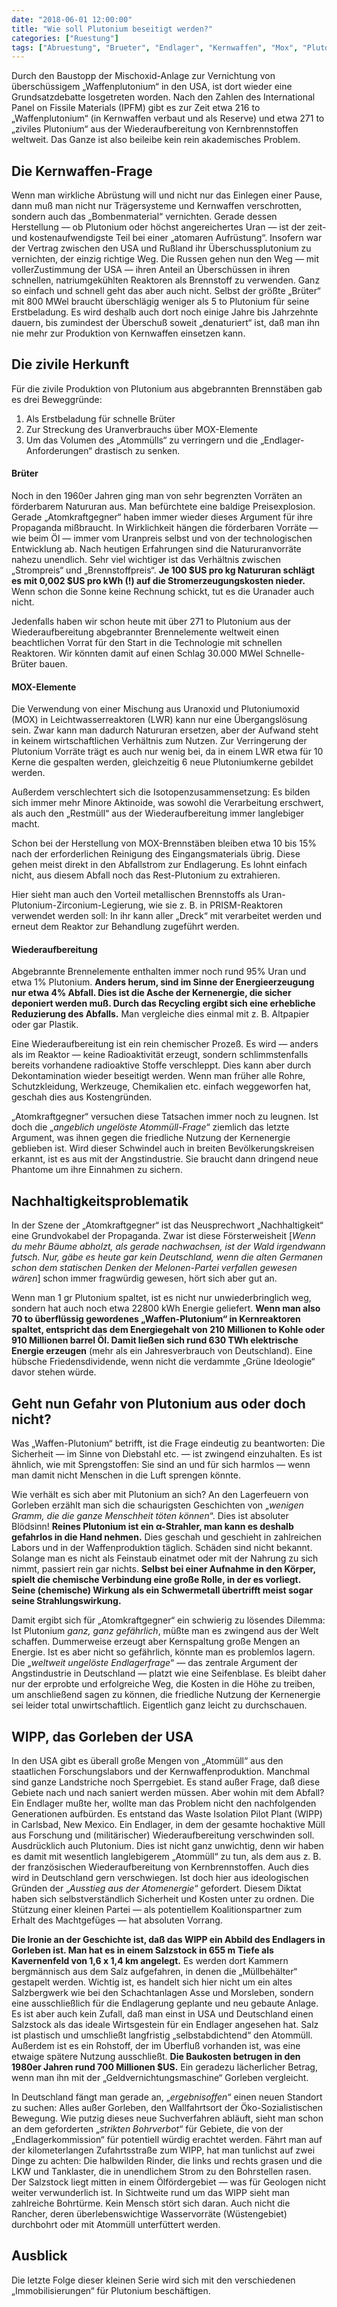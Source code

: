 ```yaml
---
date: "2018-06-01 12:00:00"
title: "Wie soll Plutonium beseitigt werden?"
categories: ["Ruestung"]
tags: ["Abruestung", "Brueter", "Endlager", "Kernwaffen", "Mox", "Plutonium", "Primaerenergie", "Prism", "Uran", "Wiederaufbereitung", "Wipp"]
---
```


Durch den Baustopp der Mischoxid-Anlage zur Vernichtung von überschüssigem „Waffenplutonium“ in den USA, ist dort wieder eine Grundsatzdebatte losgetreten worden. Nach den Zahlen des International Panel on Fissile Materials (IPFM) gibt es zur Zeit etwa 216 to „Waffenplutonium“ (in Kernwaffen verbaut und als Reserve) und etwa 271 to „ziviles Plutonium“ aus der Wiederaufbereitung von Kernbrennstoffen weltweit. Das Ganze ist also beileibe kein rein akademisches Problem.


## Die Kernwaffen-Frage

Wenn man wirkliche Abrüstung will und nicht nur das Einlegen einer Pause, dann muß man nicht nur Trägersysteme und Kernwaffen verschrotten, sondern auch das „Bombenmaterial“ vernichten. Gerade dessen Herstellung — ob Plutonium oder höchst angereichertes Uran — ist der zeit- und kostenaufwendigste Teil bei einer „atomaren Aufrüstung“. Insofern war der Vertrag zwischen den USA und Rußland ihr Überschussplutonium zu vernichten, der einzig richtige Weg. Die Russen gehen nun den Weg — mit vollerZustimmung der USA — ihren Anteil an Überschüssen in ihren schnellen, natriumgekühlten Reaktoren als Brennstoff zu verwenden. Ganz so einfach und schnell geht das aber auch nicht. Selbst der größte „Brüter“ mit 800 MWel braucht überschlägig weniger als 5 to Plutonium für seine Erstbeladung. Es wird deshalb auch dort noch einige Jahre bis Jahrzehnte dauern, bis zumindest der Überschuß soweit „denaturiert“ ist, daß man ihn nie mehr zur Produktion von Kernwaffen einsetzen kann.


## Die zivile Herkunft

Für die zivile Produktion von Plutonium aus abgebrannten Brennstäben gab es drei Beweggründe:


1. Als Erstbeladung für schnelle Brüter
1. Zur Streckung des Uranverbrauchs über MOX-Elemente
1. Um das Volumen des „Atommülls“ zu verringern und die „Endlager-Anforderungen“ drastisch zu senken.


#### Brüter

Noch in den 1960er Jahren ging man von sehr begrenzten Vorräten an förderbarem Natururan aus. Man befürchtete eine baldige Preisexplosion. Gerade „Atomkraftgegner“ haben immer wieder dieses Argument für ihre Propaganda mißbraucht. In Wirklichkeit hängen die förderbaren Vorräte — wie beim Öl — immer vom Uranpreis selbst und von der technologischen Entwicklung ab. Nach heutigen Erfahrungen sind die Natururanvorräte nahezu unendlich. Sehr viel wichtiger ist das Verhältnis zwischen „Strompreis“ und „Brennstoffpreis“. __Je 100 $US pro kg Natururan schlägt es mit 0,002 $US pro kWh (!) auf die Stromerzeugungskosten nieder.__ Wenn schon die Sonne keine Rechnung schickt, tut es die Uranader auch nicht.

Jedenfalls haben wir schon heute mit über 271 to Plutonium aus der Wiederaufbereitung abgebrannter Brennelemente weltweit einen beachtlichen Vorrat für den Start in die Technologie mit schnellen Reaktoren. Wir könnten damit auf einen Schlag 30.000 MWel Schnelle-Brüter bauen.


#### MOX-Elemente

Die Verwendung von einer Mischung aus Uranoxid und Plutoniumoxid (MOX) in Leichtwasserreaktoren (LWR) kann nur eine Übergangslösung sein. Zwar kann man dadurch Natururan ersetzen, aber der Aufwand steht in keinem wirtschaftlichen Verhältnis zum Nutzen. Zur Verringerung der Plutonium Vorräte trägt es auch nur wenig bei, da in einem LWR etwa für 10 Kerne die gespalten werden, gleichzeitig 6 neue Plutoniumkerne gebildet werden.

Außerdem verschlechtert sich die Isotopenzusammensetzung: Es bilden sich immer mehr Minore Aktinoide, was sowohl die Verarbeitung erschwert, als auch den „Restmüll“ aus der Wiederaufbereitung immer langlebiger macht.

Schon bei der Herstellung von MOX-Brennstäben bleiben etwa 10 bis 15% nach der erforderlichen Reinigung des Eingangsmaterials übrig. Diese gehen meist direkt in den Abfallstrom zur Endlagerung. Es lohnt einfach nicht, aus diesem Abfall noch das Rest-Plutonium zu extrahieren.

Hier sieht man auch den Vorteil metallischen Brennstoffs als Uran-Plutonium-Zirconium-Legierung, wie sie z. B. in PRISM-Reaktoren verwendet werden soll: In ihr kann aller „Dreck“ mit verarbeitet werden und erneut dem Reaktor zur Behandlung zugeführt werden.


#### Wiederaufbereitung

Abgebrannte Brennelemente enthalten immer noch rund 95% Uran und etwa 1% Plutonium. __Anders herum, sind im Sinne der Energieerzeugung nur etwa 4% Abfall. Dies ist die Asche der Kernenergie, die sicher deponiert werden muß. Durch das Recycling ergibt sich eine erhebliche Reduzierung des Abfalls.__ Man vergleiche dies einmal mit z. B. Altpapier oder gar Plastik.

Eine Wiederaufbereitung ist ein rein chemischer Prozeß. Es wird — anders als im Reaktor — keine Radioaktivität erzeugt, sondern schlimmstenfalls bereits vorhandene radioaktive Stoffe verschleppt. Dies kann aber durch Dekontamination wieder beseitigt werden. Wenn man früher alle Rohre, Schutzkleidung, Werkzeuge, Chemikalien etc. einfach weggeworfen hat, geschah dies aus Kostengründen.

„Atomkraftgegner“ versuchen diese Tatsachen immer noch zu leugnen. Ist doch die „_angeblich ungelöste Atommüll-Frage_“ ziemlich das letzte Argument, was ihnen gegen die friedliche Nutzung der Kernenergie geblieben ist. Wird dieser Schwindel auch in breiten Bevölkerungskreisen erkannt, ist es aus mit der Angstindustrie. Sie braucht dann dringend neue Phantome um ihre Einnahmen zu sichern.


## Nachhaltigkeitsproblematik

In der Szene der „Atomkraftgegner“ ist das Neusprechwort „Nachhaltigkeit“ eine Grundvokabel der Propaganda. Zwar ist diese Försterweisheit [_Wenn du mehr Bäume abholzt, als gerade nachwachsen, ist der Wald irgendwann futsch. Nur, gäbe es heute gar kein Deutschland, wenn die alten Germanen schon dem statischen Denken der Melonen-Partei verfallen gewesen wären_] schon immer fragwürdig gewesen, hört sich aber gut an.

Wenn man 1 gr Plutonium spaltet, ist es nicht nur unwiederbringlich weg, sondern hat auch noch etwa 22800 kWh Energie geliefert. __Wenn man also 70 to überflüssig gewordenes „Waffen-Plutonium“ in Kernreaktoren spaltet, entspricht das dem Energiegehalt von 210 Millionen to Kohle oder 910 Millionen barrel Öl. Damit ließen sich rund 630 TWh elektrische Energie erzeugen__ (mehr als ein Jahresverbrauch von Deutschland). Eine hübsche Friedensdividende, wenn nicht die verdammte „Grüne Ideologie“ davor stehen würde.


## Geht nun Gefahr von Plutonium aus oder doch nicht?

Was „Waffen-Plutonium“ betrifft, ist die Frage eindeutig zu beantworten: Die Sicherheit — im Sinne von Diebstahl etc. — ist zwingend einzuhalten. Es ist ähnlich, wie mit Sprengstoffen: Sie sind an und für sich harmlos — wenn man damit nicht Menschen in die Luft sprengen könnte.

Wie verhält es sich aber mit Plutonium an sich? An den Lagerfeuern von Gorleben erzählt man sich die schaurigsten Geschichten von „_wenigen Gramm, die die ganze Menschheit töten können_“. Dies ist absoluter Blödsinn! __Reines Plutonium ist ein α-Strahler, man kann es deshalb gefahrlos in die Hand nehmen.__ Dies geschah und geschieht in zahlreichen Labors und in der Waffenproduktion täglich. Schäden sind nicht bekannt. Solange man es nicht als Feinstaub einatmet oder mit der Nahrung zu sich nimmt, passiert rein gar nichts. __Selbst bei einer Aufnahme in den Körper, spielt die chemische Verbindung eine große Rolle, in der es vorliegt. Seine (chemische) Wirkung als ein Schwermetall übertrifft meist sogar seine Strahlungswirkung.__

Damit ergibt sich für „Atomkraftgegner“ ein schwierig zu lösendes Dilemma: Ist Plutonium _ganz, ganz gefährlich_, müßte man es zwingend aus der Welt schaffen. Dummerweise erzeugt aber Kernspaltung große Mengen an Energie. Ist es aber nicht so gefährlich, könnte man es problemlos lagern. Die „_weltweit ungelöste Endlagerfrage_“ — das zentrale Argument der Angstindustrie in Deutschland — platzt wie eine Seifenblase. Es bleibt daher nur der erprobte und erfolgreiche Weg, die Kosten in die Höhe zu treiben, um anschließend sagen zu können, die friedliche Nutzung der Kernenergie sei leider total unwirtschaftlich. Eigentlich ganz leicht zu durchschauen.


## WIPP, das Gorleben der USA

In den USA gibt es überall große Mengen von „Atommüll“ aus den staatlichen Forschungslabors und der Kernwaffenproduktion. Manchmal sind ganze Landstriche noch Sperrgebiet. Es stand außer Frage, daß diese Gebiete nach und nach saniert werden müssen. Aber wohin mit dem Abfall? Ein Endlager mußte her, wollte man das Problem nicht den nachfolgenden Generationen aufbürden. Es entstand das Waste Isolation Pilot Plant (WIPP) in Carlsbad, New Mexico. Ein Endlager, in dem der gesamte hochaktive Müll aus Forschung und (militärischer) Wiederaufbereitung verschwinden soll. Ausdrücklich auch Plutonium. Dies ist nicht ganz unwichtig, denn wir haben es damit mit wesentlich langlebigerem „Atommüll“ zu tun, als dem aus z. B. der französischen Wiederaufbereitung von Kernbrennstoffen. Auch dies wird in Deutschland gern verschwiegen. Ist doch hier aus ideologischen Gründen der „_Ausstieg aus der Atomenergie_“ gefordert. Diesem Diktat haben sich selbstverständlich Sicherheit und Kosten unter zu ordnen. Die Stützung einer kleinen Partei — als potentiellem Koalitionspartner zum Erhalt des Machtgefüges — hat absoluten Vorrang.

__Die Ironie an der Geschichte ist, daß das WIPP ein Abbild des Endlagers in Gorleben ist. Man hat es in einem Salzstock in 655 m Tiefe als Kavernenfeld von 1,6 x 1,4 km angelegt.__ Es werden dort Kammern bergmännisch aus dem Salz aufgefahren, in denen die „Müllbehälter“ gestapelt werden. Wichtig ist, es handelt sich hier nicht um ein altes Salzbergwerk wie bei den Schachtanlagen Asse und Morsleben, sondern eine ausschließlich für die Endlagerung geplante und neu gebaute Anlage. Es ist aber auch kein Zufall, daß man einst in USA und Deutschland einen Salzstock als das ideale Wirtsgestein für ein Endlager angesehen hat. Salz ist plastisch und umschließt langfristig „selbstabdichtend“ den Atommüll. Außerdem ist es ein Rohstoff, der im Überfluß vorhanden ist, was eine etwaige spätere Nutzung ausschließt. __Die Baukosten betrugen in den 1980er Jahren rund 700 Millionen $US.__ Ein geradezu lächerlicher Betrag, wenn man ihn mit der „Geldvernichtungsmaschine“ Gorleben vergleicht.

In Deutschland fängt man gerade an, „_ergebnisoffen_“ einen neuen Standort zu suchen: Alles außer Gorleben, den Wallfahrtsort der Öko-Sozialistischen Bewegung. Wie putzig dieses neue Suchverfahren abläuft, sieht man schon an dem geforderten „_strikten Bohrverbot_“ für Gebiete, die von der „Endlagerkommission“ für potentiell würdig erachtet werden. Fährt man auf der kilometerlangen Zufahrtsstraße zum WIPP, hat man tunlichst auf zwei Dinge zu achten: Die halbwilden Rinder, die links und rechts grasen und die LKW und Tanklaster, die in unendlichem Strom zu den Bohrstellen rasen. Der Salzstock liegt mitten in einem Ölfördergebiet — was für Geologen nicht weiter verwunderlich ist. In Sichtweite rund um das WIPP sieht man zahlreiche Bohrtürme. Kein Mensch stört sich daran. Auch nicht die Rancher, deren überlebenswichtige Wasservorräte (Wüstengebiet) durchbohrt oder mit Atommüll unterfüttert werden.


## Ausblick

Die letzte Folge dieser kleinen Serie wird sich mit den verschiedenen „Immobilisierungen“ für Plutonium beschäftigen.

